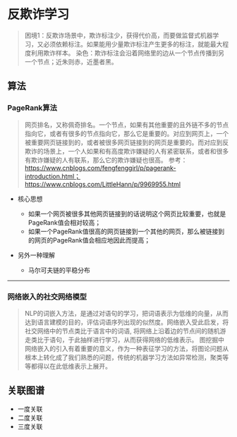 
# 反欺诈学习
> 困境1：反欺诈场景中，欺诈标注少，获得代价高，而要做监督式机器学习，又必须依赖标注。如果能用少量欺诈标注产生更多的标注，就能最大程度利用欺诈样本。
> 染色：欺诈标注会沿着网络里的边从一个节点传播到另一个节点；近朱则赤，近墨者黑。

## 算法

### PageRank算法
> 网页排名，又称佩奇排名。一个节点，如果有其他重要的且外链不多的节点指向它，或者有很多的节点指向它，那么它是重要的。对应到网页上，一个被重要网页链接到的，或者被很多网页链接到的网页是重要的。而对应到反欺诈的场景上，一个人如果和有高度欺诈嫌疑的人有紧密联系，或者和很多有欺诈嫌疑的人有联系，那么它的欺诈嫌疑也很高。
> 参考：https://www.cnblogs.com/fengfenggirl/p/pagerank-introduction.html；https://www.cnblogs.com/LittleHann/p/9969955.html
+ 核心思想
    + 如果一个网页被很多其他网页链接到的话说明这个网页比较重要，也就是PageRank值会相对较高；
    + 如果一个PageRank值很高的网页链接到一个其他的网页，那么被链接到的网页的PageRank值会相应地因此而提高；

+ 另外一种理解
    + 马尔可夫链的平稳分布

----

### 网络嵌入的社交网络模型
> NLP的词嵌入方法，是通过对语句的学习，把词语表示为低维的向量，从而达到语言建模的目的，评估词语序列出现的似然度。网络嵌入受此启发，将社交网络中的节点类比于语言中的词语, 将网络上沿着边的节点间的随机游走类比于语句，于此抽样进行学习，从而获得网络的低维表示。
> 图挖掘中网络嵌入的引入有着重要的意义，作为一种表征学习的方法，将图论问题从根本上转化成了我们熟悉的问题，传统的机器学习方法如异常检测，聚类等等都得以在此低维表示上展开。


## 关联图谱
+ 一度关联
+ 二度关联
+ 三度关联
